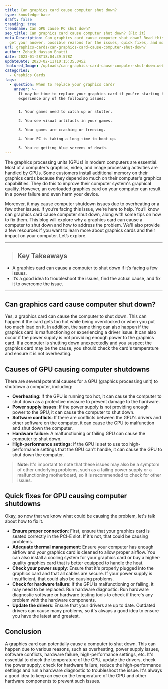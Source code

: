 ```yaml
---
title: Can graphics card cause computer shut down?
type: knowledge-base
draft: false
trending: true
trendname: Can GPU cause PC shut down?
seo_title: Can graphics card cause computer shut down? [Fix it]
meta_Description: Can graphics card cause computer shut down? Read this post to
  get your answer, possible reasons for the issues, quick fixes, and more.
url: graphics-cards/can-graphics-card-cause-computer-shut-down/
author: Zohaib Hassan Bhatti
date: 2023-01-28T18:04:39.578Z
updateDate: 2023-02-11T10:15:35.045Z
featured_Image: /uploads/can-graphics-card-cause-computer-shut-down.webp
categories:
  - Graphics Cards
faqs:
  - question: When to replace your graphics card?
    answer: >-
      It may be time to replace your graphics card if you're starting to
      experience any of the following issues:


      1. Your games need to catch up or stutter.

      2. You see visual artifacts in your games.

      3. Your games are crashing or freezing.

      4. Your PC is taking a long time to boot up.

      5. You're getting blue screens of death.
---
```

The graphics processing units (GPUs) in modern computers are essential. Most of a computer's graphics, video, and image processing activities are handled by GPUs. Some customers install additional memory on their graphics cards because they depend so much on their computer's graphics capabilities. They do this to improve their computer system's graphical quality. However, an overloaded graphics card on your computer can result in a power failure and even harm your device.

Moreover, it may cause computer shutdown issues due to overheating or a few other issues. If you’re facing this issue, we're here to help. You’ll know can graphics card cause computer shut down, along with some tips on how to fix them. This blog will explore why a graphics card can cause a computer to shut down and how to address the problem. We'll also provide a few resources if you want to learn more about graphics cards and their impact on your computer. Let’s explore. 

- - -

> ## Key Takeaways

* A graphics card can cause a computer to shut down if it’s facing a few issues.
* It’s a good idea to troubleshoot the issues, find the actual cause, and fix it to overcome the issue.

- - -

## Can graphics card cause computer shut down?

Yes, a graphics card can cause the computer to shut down. This can happen if the card gets too hot while being overclocked or when you put too much load on it. In addition, the same thing can also happen if the graphics card is malfunctioning or experiencing a driver issue. It can also occur if the power supply is not providing enough power to the graphics card. If a computer is shutting down unexpectedly and you suspect the graphics card may be the cause, you should check the card's temperature and ensure it is not overheating. 

## Causes of GPU causing computer shutdowns

There are several potential causes for a GPU (graphics processing unit) to shutdown a computer, including:

* **Overheating**: If the GPU is running too hot, it can cause the computer to shut down as a protective measure to prevent damage to the hardware.
* **Power supply issues**: If the power supply is not providing enough power to the GPU, it can cause the computer to shut down.
* **Software conflicts**: If there are conflicts between the GPU's drivers and other software on the computer, it can cause the GPU to malfunction and shut down the computer.
* **Hardware failure**: A malfunctioning or failing GPU can cause the computer to shut down.
* **High-performance settings**: If the GPU is set to use too high-performance settings that the GPU can't handle, it can cause the GPU to shut down the computer.

> **Note**: It's important to note that these issues may also be a symptom of other underlying problems, such as a failing power supply or a malfunctioning motherboard, so it is recommended to check for other issues.

## Quick fixes for GPU causing computer shutdowns

Okay, so now that we know what could be causing the problem, let's talk about how to fix it.

* **Ensure proper connection**: First, ensure that your graphics card is seated correctly in the PCI-E slot. If it's not, that could be causing problems.
* **Adequate thermal management**: Ensure your computer has enough airflow and your graphics card is cleaned to allow proper airflow. You can also install a cooling system for your graphics card or buy a higher-quality graphics card that is better equipped to handle the heat.
* **Check your power supply**: Ensure that it's properly plugged into the graphics card and that all cables are secure. If your power supply is insufficient, that could also be causing problems.
* **Check for hardware failure**: If the GPU is malfunctioning or failing, it may need to be replaced. Run hardware diagnostic: Run hardware diagnostic software or hardware testing tools to check if there's any problem with the hardware components.
* **Update the drivers**: Ensure that your drivers are up to date. Outdated drivers can cause many problems, so it's always a good idea to ensure you have the latest and greatest.

## Conclusion

A graphics card can potentially cause a computer to shut down. This can happen due to various reasons, such as overheating, power supply issues, software conflicts, hardware failure, high-performance settings, etc. It's essential to check the temperature of the GPU, update the drivers, check the power supply, check for hardware failure, reduce the high-performance settings and run a hardware diagnostic to troubleshoot the issue. It's always a good idea to keep an eye on the temperature of the GPU and other hardware components to prevent such issues.
